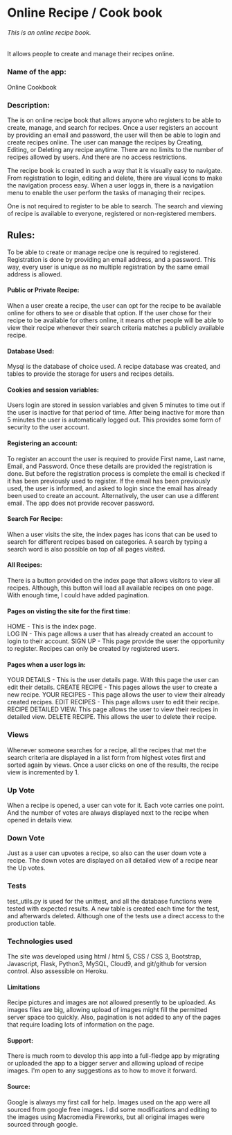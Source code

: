 # Online Recipe / Cook book
###### This is an online recipe book.
It allows people to create and manage their recipes online.

### Name of the app:
Online Cookbook

###  Description:
The is on online recipe book that allows anyone who registers to be able to create, manage, and search for recipes. Once a user registers an account by providing an email and password, the user will then be able to login and create recipes online.
The user can manage the recipes by Creating, Editing, or Deleting any recipe anytime. There are no limits to the number of recipes allowed by users. And there are no access restrictions.

The recipe book is created in such a way that it is visually easy to navigate. From registration to login, editing and delete, there are visual icons to make the navigation process easy. When a user loggs in, there is a navigatiion menu to enable the user perform the tasks of managing their recipes.

One is not required to register to be able to search. The search and viewing of recipe is available to everyone, registered or non-registered members.
## Rules:

To be able to create or manage recipe one is required to registered. Registration is done by providing an email address, and a password. This way, every user is unique as no multiple registration by the same email address is allowed.


#### Public or Private Recipe:
When a user create a recipe, the user can opt for the recipe to be available online for others to see or disable that option. If the user chose for their recipe to be available for others online, it means other people will be able to view their recipe whenever their search criteria matches a publicly available recipe.

#### Database Used:
Mysql is the database of choice used. A recipe database was created, and tables to provide the storage for users and recipes details.


#### Cookies and session variables:
Users login are stored in session variables and given 5 minutes to time out if the user is inactive for that period of time. After being inactive for more than 5 minutes the user is automatically logged out. This provides some form of security to the user account.

#### Registering an account:
To register an account the user is required to provide First name, Last name, Email, and Password. Once these details are provided the registration is done. But before the registration process is complete the email is checked if it has been previously used to register. 
If the email has been previously used, the user is informed, and asked to login since the email has already been used to create an account. Alternatively, the user can use a different email. The app does not provide recover password.

#### Search For Recipe:
When a user visits the site, the index pages has icons that can be used to search for different recipes based on categories. A search by typing a search word is also possible on top of all pages visited.

#### All Recipes:
There is a button provided on the index page that allows visitors to view all recipes. Although, this button will load all available recipes on one page. With enough time, I could have added pagination.

#### Pages on visting the site for the first time:
HOME - This is the index page.  
LOG IN - This page allows a user that has already created an account to login to their account.
SIGN UP - This page provide the user the opportunity to register. Recipes can only be created by registered users.


#### Pages when a user logs in:
YOUR DETAILS - This is the user details page. With this page the user can edit their details.
CREATE RECIPE - This pages allows the user to create a new recipe.
YOUR RECIPES - This page allows the user to view their already created recipes.
EDIT RECIPES - This page allows user to edit their recipe.
RECIPE DETAILED VIEW. This page allows the user to view their recipes in detailed view.
DELETE RECIPE. This allows the user to delete their recipe.

### Views
Whenever someone searches for a recipe, all the recipes that met the search criteria are displayed in a list form from highest votes first and sorted again by views. Once a user clicks on one of the results, the recipe view is incremented by 1.

### Up Vote
When a recipe is opened, a user can vote for it. Each vote carries one point. And the number of votes are always displayed next to the recipe when opened in details view.

### Down Vote
Just as a user can upvotes a recipe, so also can the user down vote a recipe. The down votes are displayed on all detailed view of a recipe near the Up votes.

### Tests
test_utils.py is used for the unittest, and all the database functions were tested with expected results. A new table is created each time for the test, and afterwards deleted. Although one of the tests use a direct access to the production table.


### Technologies used
The site was developed using html / html 5, CSS / CSS 3, Bootstrap, Javascript, Flask, Python3, MySQL, Cloud9, and git/github for version control. Also assessible on Heroku.

#### Limitations
Recipe pictures and images are not allowed presently to be uploaded. As images files are big, allowing upload of images might fill the permitted server space too quickly. Also, pagination is not added to any of the pages that require loading lots of information on the page.


#### Support:
There is much room to develop this app into a full-fledge app by migrating or uploaded the app to a bigger server and allowing upload of recipe images. I'm open to any suggestions as to how to move it forward.


#### Source:
Google is always my first call for help. Images used on the app were all sourced from google free images. I did some modifications and editing to the images using Macromedia Fireworks, but all original images were sourced through google.